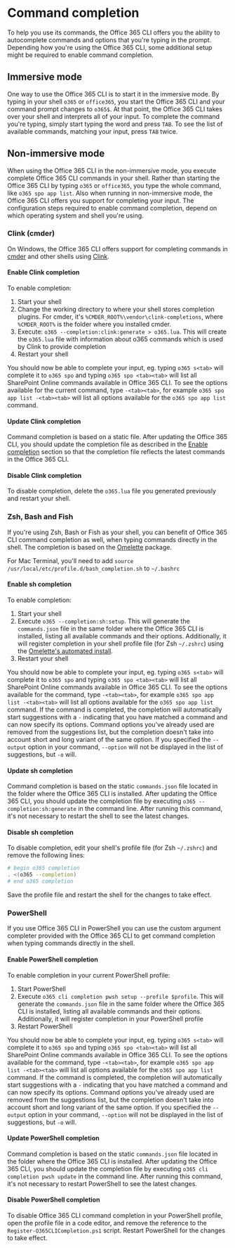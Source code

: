 # Command completion

To help you use its commands, the Office 365 CLI offers you the ability to autocomplete commands and options that you're typing in the prompt. Depending how you're using the Office 365 CLI, some additional setup might be required to enable command completion.

## Immersive mode

One way to use the Office 365 CLI is to start it in the immersive mode. By typing in your shell `o365` or `office365`, you start the Office 365 CLI and your command prompt changes to `o365$`. At that point, the Office 365 CLI takes over your shell and interprets all of your input. To complete the command you're typing, simply start typing the word and press `TAB`. To see the list of available commands, matching your input, press `TAB` twice.

## Non-immersive mode

When using the Office 365 CLI in the non-immersive mode, you execute complete Office 365 CLI commands in your shell. Rather than starting the Office 365 CLI by typing `o365` or `office365`, you type the whole command, like `o365 spo app list`. Also when running in non-immersive mode, the Office 365 CLI offers you support for completing your input. The configuration steps required to enable command completion, depend on which operating system and shell you're using.

### Clink (cmder)

On Windows, the Office 365 CLI offers support for completing commands in [cmder](http://cmder.net) and other shells using [Clink](https://mridgers.github.io/clink/).

#### Enable Clink completion

To enable completion:

1. Start your shell
1. Change the working directory to where your shell stores completion plugins. For cmder, it's `%CMDER_ROOT%\vendor\clink-completions`, where `%CMDER_ROOT%` is the folder where you installed cmder.
1. Execute: `o365 --completion:clink:generate > o365.lua`. This will create the `o365.lua` file with information about o365 commands which is used by Clink to provide completion
1. Restart your shell

You should now be able to complete your input, eg. typing `o365 s<tab>` will complete it to `o365 spo` and typing `o365 spo <tab><tab>` will list all SharePoint Online commands available in Office 365 CLI. To see the options available for the current command, type `-<tab><tab>`, for example `o365 spo app list -<tab><tab>` will list all options available for the `o365 spo app list` command.

#### Update Clink completion

Command completion is based on a static file. After updating the Office 365 CLI, you should update the completion file as described in the [Enable completion](#enable-clink-completion) section so that the completion file reflects the latest commands in the Office 365 CLI.

#### Disable Clink completion

To disable completion, delete the `o365.lua` file you generated previously and restart your shell.

### Zsh, Bash and Fish

If you're using Zsh, Bash or Fish as your shell, you can benefit of Office 365 CLI command completion as well, when typing commands directly in the shell. The completion is based on the [Omelette](https://www.npmjs.com/package/omelette) package.

For Mac Terminal, you'll need to add `source /usr/local/etc/profile.d/bash_completion.sh` to `~/.bashrc`

#### Enable sh completion

To enable completion:

1. Start your shell
1. Execute `o365 --completion:sh:setup`. This will generate the `commands.json` file in the same folder where the Office 365 CLI is installed, listing all available commands and their options. Additionally, it will register completion in your shell profile file (for Zsh `~/.zshrc`) using the [Omelette's automated install](https://www.npmjs.com/package/omelette#automated-install).
1. Restart your shell

You should now be able to complete your input, eg. typing `o365 s<tab>` will complete it to `o365 spo` and typing `o365 spo <tab><tab>` will list all SharePoint Online commands available in Office 365 CLI. To see the options available for the command, type `-<tab><tab>`, for example `o365 spo app list -<tab><tab>` will list all options available for the `o365 spo app list` command. If the command is completed, the completion will automatically start suggestions with a `-` indicating that you have matched a command and can now specify its options. Command options you've already used are removed from the suggestions list, but the completion doesn't take into account short and long variant of the same option. If you specified the `--output` option in your command, `--option` will not be displayed in the list of suggestions, but `-o` will.

#### Update sh completion

Command completion is based on the static `commands.json` file located in the folder where the Office 365 CLI is installed. After updating the Office 365 CLI, you should update the completion file by executing `o365 --completion:sh:generate` in the command line. After running this command, it's not necessary to restart the shell to see the latest changes.

#### Disable sh completion

To disable completion, edit your shell's profile file (for Zsh `~/.zshrc`) and remove the following lines:

```sh
# begin o365 completion
. <(o365 --completion)
# end o365 completion
```

Save the profile file and restart the shell for the changes to take effect.

### PowerShell

If you use Office 365 CLI in PowerShell you can use the custom argument completer provided with the Office 365 CLI to get command completion when typing commands directly in the shell.

#### Enable PowerShell completion

To enable completion in your current PowerShell profile:

1. Start PowerShell
1. Execute `o365 cli completion pwsh setup --profile $profile`. This will generate the `commands.json` file in the same folder where the Office 365 CLI is installed, listing all available commands and their options. Additionally, it will register completion in your PowerShell profile
1. Restart PowerShell

You should now be able to complete your input, eg. typing `o365 s<tab>` will complete it to `o365 spo` and typing `o365 spo <tab><tab>` will list all SharePoint Online commands available in Office 365 CLI. To see the options available for the command, type `-<tab><tab>`, for example `o365 spo app list -<tab><tab>` will list all options available for the `o365 spo app list` command. If the command is completed, the completion will automatically start suggestions with a `-` indicating that you have matched a command and can now specify its options. Command options you've already used are removed from the suggestions list, but the completion doesn't take into account short and long variant of the same option. If you specified the `--output` option in your command, `--option` will not be displayed in the list of suggestions, but `-o` will.

#### Update PowerShell completion

Command completion is based on the static `commands.json` file located in the folder where the Office 365 CLI is installed. After updating the Office 365 CLI, you should update the completion file by executing `o365 cli completion pwsh update` in the command line. After running this command, it's not necessary to restart PowerShell to see the latest changes.

#### Disable PowerShell completion

To disable Office 365 CLI command completion in your PowerShell profile, open the profile file in a code editor, and remove the reference to the `Register-O365CLICompletion.ps1` script. Restart PowerShell for the changes to take effect.
